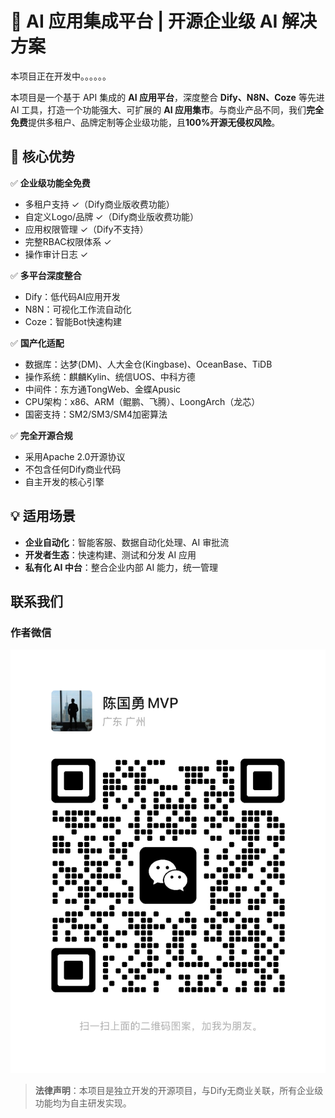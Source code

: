 # 🚀 AI 应用集成平台 | 开源企业级 AI 解决方案

本项目正在开发中。。。。。。

本项目是一个基于 API 集成的 **AI 应用平台**，深度整合 **Dify、N8N、Coze** 等先进 AI 工具，打造一个功能强大、可扩展的 **AI 应用集市**。与商业产品不同，我们**完全免费**提供多租户、品牌定制等企业级功能，且**100%开源无侵权风险**。

## 🌟 核心优势
✅ **企业级功能全免费**
- 多租户支持 ✓（Dify商业版收费功能）
- 自定义Logo/品牌 ✓（Dify商业版收费功能）
- 应用权限管理 ✓（Dify不支持）
- 完整RBAC权限体系 ✓
- 操作审计日志 ✓

✅ **多平台深度整合**
- Dify：低代码AI应用开发
- N8N：可视化工作流自动化
- Coze：智能Bot快速构建

✅ **国产化适配**
- 数据库：达梦(DM)、人大金仓(Kingbase)、OceanBase、TiDB
- 操作系统：麒麟Kylin、统信UOS、中科方德
- 中间件：东方通TongWeb、金蝶Apusic
- CPU架构：x86、ARM（鲲鹏、飞腾）、LoongArch（龙芯）
- 国密支持：SM2/SM3/SM4加密算法

✅ **完全开源合规**
- 采用Apache 2.0开源协议
- 不包含任何Dify商业代码
- 自主开发的核心引擎

## 💡 适用场景
- **企业自动化**：智能客服、数据自动化处理、AI 审批流
- **开发者生态**：快速构建、测试和分发 AI 应用
- **私有化 AI 中台**：整合企业内部 AI 能力，统一管理

## 联系我们

### 作者微信

![微信](docs/WeChat.png)

> **法律声明**：本项目是独立开发的开源项目，与Dify无商业关联，所有企业级功能均为自主研发实现。


